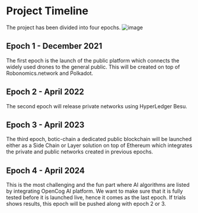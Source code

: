 # Project Timeline

The project has been divided into four epochs.
![image](https://user-images.githubusercontent.com/45354395/115999913-e7b81380-a5bb-11eb-836d-7153717c5253.png)

## Epoch 1 - December 2021

The first epoch is the launch of the public platform which connects the widely used drones to the general public. This will be created on top of Robonomics.network and Polkadot.

## Epoch 2 - April 2022

The second epoch will release private networks using HyperLedger Besu.

## Epoch 3 - April 2023

The third epoch, botic-chain a dedicated public blockchain will be launched either as a Side Chain or Layer solution on top of Ethereum which integrates the private and public networks created in previous epochs.

## Epoch 4 - April 2024

This is the most challenging and the fun part where AI algorithms are listed by integrating OpenCog AI platform. We want to make sure that it is fully tested before it is launched live, hence it comes as the last epoch. If trials shows results, this epoch will be pushed along with epoch 2 or 3.
